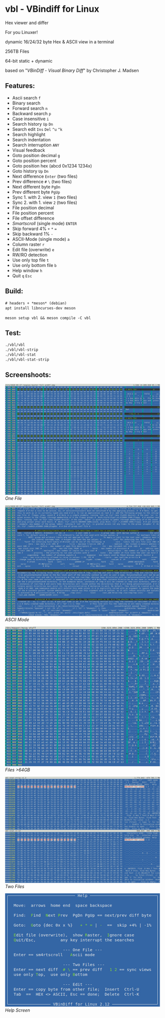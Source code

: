 vbl - VBindiff for Linux
========================

Hex viewer and differ

For you Linuxer!

dynamic 16/24/32 byte Hex & ASCII view in a terminal

256TB Files

64-bit static + dynamic

based on "*VBinDiff - Visual Binary Diff*" by Christopher J. Madsen

Features:
---------

 - Ascii search `f`
 - Binary search
 - Forward search `n`
 - Backward search `p`
 - Case insensitive `i`
 - Search history `Up` `Dn`
 - Search edit `Ins` `Del` `^u` `^k`
 - Search highlight
 - Search indentation
 - Search interruption `ANY`
 - Visual feedback
 - Goto position decimal `g`
 - Goto position percent
 - Goto position hex (abcd 0x1234 1234x)
 - Goto history `Up` `Dn`
 - Next difference `Enter` (two files)
 - Prev difference `#` `\` (two files)
 - Next different byte `PgDn`
 - Prev different byte `PgUp`
 - Sync 1. with 2. view `1` (two files)
 - Sync 2. with 1. view `2` (two files)
 - File position decimal
 - File position percent
 - File offset difference
 - _Smartscroll_ (single mode) `ENTER`
 - Skip forward 4% `+` `*` `=`
 - Skip backward 1% `-`
 - ASCII-Mode (single mode) `a`
 - Column raster `r`
 - Edit file (overwrite) `e`
 - RW/RO detection
 - Use only top file `t`
 - Use only bottom file `b`
 - Help window `h`
 - Quit `q` `Esc`

Build:
------

```
# headers + *meson* (debian)
apt install libncurses-dev meson

meson setup vbl && meson compile -C vbl
```

Test:
-----

```
./vbl/vbl
./vbl/vbl-strip
./vbl/vbl-stat
./vbl/vbl-stat-strip
```

Screenshoots:
-------------

![Screenshot](pics/one.jpg)
*One File*

![Screenshot](pics/ascii.jpg)
*ASCII Mode*

![Screenshot](pics/64gb.jpg)
*Files >64GB*

![Screenshot](pics/two.jpg)
*Two Files*

![Screenshot](pics/help.jpg)
*Help Screen*
